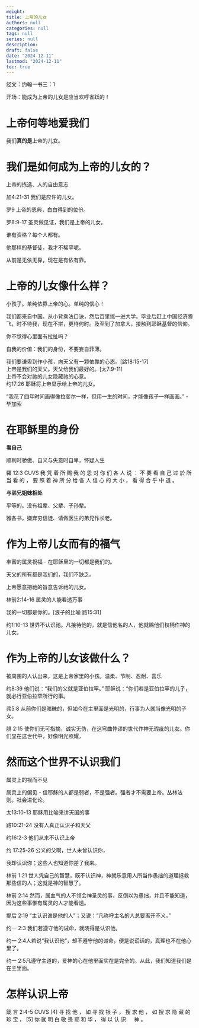 ```yaml
---
weight: 
title: 上帝的儿女
authors: null
categories: null
tags: null
series: null
description: 
draft: false
date: "2024-12-11"
lastmod: "2024-12-11"
toc: true
---
```

经文：约翰一书三：1
<!--more-->


开场：能成为上帝的儿女是应当欢呼雀跃的！

<h1><span class = "overline">上帝<b>何等地</b>爱我们</span></h1>
我们<b>真的是</b>上帝的儿女。

<h1><span class = "overline">我们是如何成为上帝的儿女的？</span></h1>
上帝的拣选、人的自由意志

加4:21-31 我们是应许的儿女。

罗9 上帝的恩典，白白得到的位份。

罗8:9-17 圣灵做见证，我们是上帝的儿女。

谁有资格？每个人都有。

他那样的基督徒，我才不稀罕呢。

从前是无依无靠，现在是有依有靠。

<h1><span class = "overline">上帝的儿女像什么样？</span></h1>
小孩子。单纯依靠上帝的心。单纯的信心！

我们都来自中国。从小背乘法口诀，然后百里挑一进大学。毕业后赶上中国经济腾飞，时不待我，现在不拼，更待何时。及至到了加拿大，接触到耶稣基督的信仰。

你不觉得心里面有拉扯吗？

自我的价值：我们的身份，不要妄自菲薄。

我们要谦卑到作小孩，向天父有一颗依靠的心态。[路18:15-17]    
上帝是我们的天父。天父给我们最好的。[太7:9-11]  
上帝不会对祂的儿女隐藏祂的心意。  
约17:26 耶稣将上帝显示给上帝的儿女。

“我花了四年时间画得像拉斐尔一样，但用一生的时间，才能像孩子一样画画。” - 毕加索

<h1><span class = "overline">在耶稣里的身份</span></h1>
<b>看自己</b>  

顺利时骄傲、自义与失意时自卑，怀疑人生  

羅 12:3 CUVS
我 凭 着 所 赐 我 的 恩 对 你 们 各 人 说 ： 不 要 看 自 己 过 於 所 当 看 的 ， 要 照 着 神 所 分 给 各 人 信 心 的 大 小 ， 看 得 合 乎 中 道 。

<b>与弟兄姐妹相处</b>  

平等的。没有祖辈、父辈、子孙辈。

雅各书，嫌弃穷信徒、请做医生的弟兄作长老。


<h1><span class = "overline">作为上帝儿女而有的福气</span></h1>
丰富的属灵祝福 - 在耶稣里的一切都是我们的。  

天父的所有都是我们的，我们不缺乏。  



上帝愿意把祂的旨意告诉祂的儿女。

林前2:14-16 属灵的人能看透万事

我的一切都是你的。[浪子的比喻 路15:31]

约1:10-13 世界不认识祂。凡接待他的，就是信他名的人，他就赐他们权柄作神的儿女。  

<h1><span class = "overline">作为上帝的儿女该做什么？</span></h1>
被周围的人认出来，这是上帝家里的小孩。温柔、节制、忍耐、喜乐

约8:39 他们说：“我们的父就是亚伯拉罕。” 耶稣说：“你们若是亚伯拉罕的儿子，就必行亚伯拉罕所行的事。

弗5:8 从前你们是暗昧的，但如今在主里面是光明的，行事为人就当像光明的子女。

腓 2:15 使你们无可指摘，诚实无伪，在这弯曲悖谬的世代作神无瑕疵的儿女。你们显在这世代中，好像明光照耀，

<h1><span class = "overline">然而这个世界不认识我们</span></h1>
属灵上的视而不见    

属灵上的偏见 - 信耶稣的人都是弱者，不是强者。强者才不需要上帝。丛林法则。社会进化论。

太13:10-13 耶稣用比喻来讲天国的事

路10:21-24 没有人真正认识子和天父

约16:2-3 他们从来不认识上帝

约 17:25-26 公义的父啊，世人未曾认识你，

我却认识你；这些人也知道你差了我来。

林前 1:21 世人凭自己的智慧，既不认识神，神就乐意用人所当作愚拙的道理拯救那些信的人；这就是神的智慧了。

林前 2:14 然而，属血气的人不领会神圣灵的事，反倒以为愚拙，并且不能知道，因为这些事惟有属灵的人才能看透。


提后 2:19 “主认识谁是他的人”；又说：“凡称呼主名的人总要离开不义。”

约一 2:3 我们若遵守他的诫命，就晓得是认识他。

约一 2:4人若说“我认识他”，却不遵守他的诫命，便是说谎话的，真理也不在他心里了。

约一 2:5凡遵守主道的，爱神的心在他里面实在是完全的。从此，我们知道我们是在主里面。


<h1><span class = "overline">怎样认识上帝</span></h1>
箴 言 2:4-5 CUVS  
[4] 寻 找 他 ， 如 寻 找 银 子 ， 搜 求 他 ， 如 搜 求 隐 藏 的 珍 宝 ，     
[5] 你 就 明 白 敬 畏 耶 和 华 ， 得 以 认 识 　 神 。  